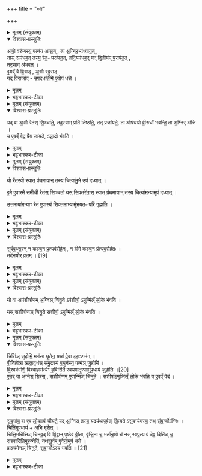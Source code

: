 +++
title = "०४"

+++


<details><summary>मूलम् (संयुक्तम्)</summary>

आपो॒ वरु॑णस्य॒ पत्न॑य आस॒न्ता अ॒ग्निर॒भ्य॑ध्याय॒त्तास्सम॑भव॒त्तस्य॒ रेत॒ᳶ परा॑पत॒त्तदि॒यम॑भव॒द्यद्द्वि॒तीय॑म्प॒राप॑त॒त्तद॒साव॑भवदि॒यव्ँवै वि॒राड॒सौ स्व॒राड्यद्वि॒राजा॑वुप॒दधा॑ती॒मे ए॒वोप॑ धत्ते॒
</details>

<details open><summary>विश्वास-प्रस्तुतिः</summary>

आपो॒ वरु॑णस्य॒ पत्न॑य आस॒न् , ता अ॒ग्निर॒भ्य॑ध्याय॒त् ,  
तास् सम॑भव॒त् तस्य॒ रेत॒ᳶ परा॑पत॒त्, तदि॒यम॑भव॒द् यद् द्वि॒तीय॑म् प॒राप॑त॒त् ,  
तद॒साव् अ॑भवत् ।  
इ॒यव्ँ वै वि॒राड् , अ॒सौ स्व॒राड्  
यद् वि॒राजा॑व् - उप॒दधा॑ती॒मे ए॒वोप॑ धत्ते ।   
</details>

<details><summary>मूलम्</summary>

आपो॒ वरु॑णस्य॒ पत्न॑य आस॒न् , ता अ॒ग्निर॒भ्य॑ध्याय॒त् ,  
तास् सम॑भव॒त् तस्य॒ रेत॒ᳶ परा॑पत॒त्, तदि॒यम॑भव॒द् यद् द्वि॒तीय॑म् प॒राप॑त॒त् ,  
तद॒साव् अ॑भवत् ।  
इ॒यव्ँ वै वि॒राड् , अ॒सौ स्व॒राड्  
यद् वि॒राजा॑व् - उप॒दधा॑ती॒मे ए॒वोप॑ धत्ते ।   
</details>

<details><summary>भट्टभास्कर-टीका</summary>

1उक्ताः 'विराट् ज्योतिरधारयत्' इत्याद्यास्तिस्र इष्टकाः । आपो वरुणस्येत्यादिभिः विराट्स्वराजोस्स्तुतिः । अभ्यध्यायत् अकामयत समभवत् मिथुनभावेन अभुङ्क्त । तस्येत्यादि । गतम् । द्यावापृथिवीत्वेन विराट्स्वराजोरिष्टकयोस्स्तुतिः । तस्माद्विराजोपधानेन द्यावापृथिव्यावेव उपहिते । इमे इति । इयञ्चासौ च इमे । 'त्यदादीनां यत्परम्' इति इदमश्शेषः ॥
</details>

<details><summary>मूलम् (संयुक्तम्)</summary>

यद्वा अ॒सौ रेत॑स्सि॒ञ्चति॒ तद॒स्याम्प्रति॑ तिष्ठति॒ तत्प्र जा॑यते॒ ता ओष॑धयः [18]  
वी॒रुधो॑ भवन्ति॒ ता अ॒ग्निर॑त्ति॒ य ए॒वव्ँवेद॒ प्रैव जा॑यतेऽन्ना॒दो भ॑वति॒
</details>

<details open><summary>विश्वास-प्रस्तुतिः</summary>

यद् वा अ॒सौ रेत॑स् सि॒ञ्चति॒, तद॒स्याम् प्रति॑ तिष्ठति॒, तत् प्रजा॑यते॒, ता ओष॑धयो  वी॒रुधो॑ भवन्ति॒ ता अ॒ग्निर् अ॑त्ति ।  
य ए॒वव्ँ वेद॒ प्रैव जा॑यते, ऽन्ना॒दो भ॑वति ।  
</details>

<details><summary>मूलम्</summary>

यद् वा अ॒सौ रेत॑स् सि॒ञ्चति॒, तद॒स्याम् प्रति॑ तिष्ठति॒, तत् प्रजा॑यते॒, ता ओष॑धयो  वी॒रुधो॑ भवन्ति॒ ता अ॒ग्निर् अ॑त्ति ।  
य ए॒वव्ँ वेद॒ प्रैव जा॑यते, ऽन्ना॒दो भ॑वति ।  
</details>

<details><summary>भट्टभास्कर-टीका</summary>

2यद्वा इत्यादि ॥ तत उदकं तत्पृथिव्यां प्रतिष्ठितं ओषध्यादिभावेन जायते ता अग्नेरदनीया भवन्तीति विराडुपधानेन अग्निरेव उपधार्य इति । य एवमिति । विदुषा विदित्वा वा कर्तव्यमिति ॥
</details>

<details><summary>मूलम् (संयुक्तम्)</summary>

यो रे॑त॒स्वी स्यात्प्र॑थ॒माया॒न्तस्य॒ चित्या॑मु॒भे उप॑ दध्यादि॒मे ए॒वास्मै॑ स॒मीची॒ रेत॑स्सिञ्चतो॒ यस्सि॒क्तरे॑ता॒स्स्यात्प्र॑थ॒माया॒न्तस्य॒ चित्या॑म॒न्यामुप॑ दध्यादुत्त॒माया॑म॒न्याꣳ रेत॑ ए॒वास्य॑ सि॒क्तमा॒भ्यामु॑भ॒यत॒ᳶ परि॑ गृह्णाति
</details>

<details open><summary>विश्वास-प्रस्तुतिः</summary>

यो रे॑त॒स्वी स्यात् प्र॑थ॒माया॒न् तस्य॒ चित्या॑मु॒भे उप॑ दध्यात् ।  

इ॒मे ए॒वास्मै॑ स॒मीची॒ रेत॑स् सिञ्चतो॒ यस् सि॒क्तरे॑ता॒स् स्यात् प्र॑थ॒माया॒न् तस्य॒ चित्या॑म॒न्यामुप॑ दध्यात् ।  

उ॒त्त॒माया॑म॒न्याꣳ रेत॑ ए॒वास्य॑ सि॒क्तमा॒भ्यामु॑भ॒यत॒ᳶ परि॑ गृह्णाति ।  
</details>

<details><summary>मूलम्</summary>

यो रे॑त॒स्वी स्यात् प्र॑थ॒माया॒न् तस्य॒ चित्या॑मु॒भे उप॑ दध्यात् ।  

इ॒मे ए॒वास्मै॑ स॒मीची॒ रेत॑स् सिञ्चतो॒ यस् सि॒क्तरे॑ता॒स् स्यात् प्र॑थ॒माया॒न् तस्य॒ चित्या॑म॒न्यामुप॑ दध्यात् ।  

उ॒त्त॒माया॑म॒न्याꣳ रेत॑ ए॒वास्य॑ सि॒क्तमा॒भ्यामु॑भ॒यत॒ᳶ परि॑ गृह्णाति ।  
</details>

<details><summary>भट्टभास्कर-टीका</summary>

3रेतस्स्वीति ॥ प्रजननसमर्थः । प्रजायत इत्येके । प्रभूतरेता इवेत्यन्ये । प्रथमायामित्यादि । गतम् । समीची इति । संगते द्यावापृथिव्यौ सम्यग्वा रेतस्सेचयतः । 'वा छन्दसि' इति पूर्व-सवर्णदीर्घत्वम् । सिक्तरेता इति । बहुप्रजाः स्थविरो वा । आभ्या मिति । द्यावापृथिवीभ्यां उभयतःस्वसिक्तं रेतः प्रजारूपं परिगृह्णाति ॥
</details>

<details><summary>मूलम् (संयुक्तम्)</summary>

सव्ँवथ्स॒रन्न कम् [19]  
च॒न प्र॒त्यव॑रोहे॒न्न हीमे कञ्च॒न प्र॑त्यव॒रोह॑त॒स्तदे॑नयोर्व्र॒तय्ँ...
</details>

<details open><summary>विश्वास-प्रस्तुतिः</summary>

स॒व्ँव॒थ्स॒रन् न कञ्च॒न प्र॒त्यव॑रोहे॒न् , न हीमे कञ्च॒न प्र॑त्यव॒रोह॑तः ।  
तदे॑नयोर् व्र॒तम् । [19]  
</details>

<details><summary>मूलम्</summary>

स॒व्ँव॒थ्स॒रन् न कञ्च॒न प्र॒त्यव॑रोहे॒न् , न हीमे कञ्च॒न प्र॑त्यव॒रोह॑तः ।  
तदे॑नयोर् व्र॒तम् । [19]  
</details>

<details><summary>भट्टभास्कर-टीका</summary>

4संवत्सरमित्यादि ॥ न किञ्चिदपि प्रत्युत्तिष्ठेत् एते उपधाय । हेतुमाह - न हीति । द्यावापृथिव्यौ न कञ्चिदपि प्रत्युद्गच्छतः । तत्खल्वनयोर्व्रतं नियतं चेष्टितम् । तस्मात्तयोरुपधात्राऽपि तद्वृत्तेन युक्तं भवितुमिति भावः ॥
</details>

<details><summary>मूलम् (संयुक्तम्)</summary>

यो वा अप॑शीर्षाणम॒ग्निञ्चि॑नु॒तेऽप॑शीर्षा॒मुष्मि॑ल्ँलो॒के भ॑वति॒ यस्सशी॑र्षाणञ्चिनु॒ते सशी॑र्षा॒मुष्मि॑ल्ँलो॒के भ॑वति॒
</details>

<details open><summary>विश्वास-प्रस्तुतिः</summary>

यो वा अप॑शीर्षाणम् अ॒ग्निञ् चि॑नु॒ते ऽप॑शीर्षा॒ ऽमुष्मि॑ल्ँ लो॒के भ॑वति ।  

यस् सशी॑र्षाणञ् चिनु॒ते सशी॑र्षा॒ ऽमुष्मि॑ल्ँ लो॒के भ॑वति ।  
</details>

<details><summary>मूलम्</summary>

यो वा अप॑शीर्षाणम् अ॒ग्निञ् चि॑नु॒ते ऽप॑शीर्षा॒ ऽमुष्मि॑ल्ँ लो॒के भ॑वति ।  

यस् सशी॑र्षाणञ् चिनु॒ते सशी॑र्षा॒ ऽमुष्मि॑ल्ँ लो॒के भ॑वति ।  
</details>

<details><summary>भट्टभास्कर-टीका</summary>

5यो वा इत्यादि ॥ स्वयमातृण्णामुपधाय तदवकाशे होमविधिः । 'शीर्षञ्छन्दसि' इति शिरसश्शीर्षन्भावः ॥
</details>

<details><summary>मूलम् (संयुक्तम्)</summary>

चित्ति॑ञ्जुहोमि॒ मन॑सा घृ॒तेन॒ यथा॑ दे॒वा इ॒हागम॑न्वी॒तिहो॑त्रा ऋता॒वृध॑स्समु॒द्रस्य॑ व॒युन॑स्य॒ पत्म॑ञ्जु॒होमि॑ वि॒श्वक॑र्मणे॒ विश्वाहाम॑र्त्यꣳ ह॒विरिति॑ स्वयमातृ॒ण्णामु॑प॒धाय॑ जुहोति [20]  
ए॒तद्वा अ॒ग्नेश्शिर॒स्सशी॑र्षाणमे॒वाग्निञ्चि॑नुते॒ सशी॑र्षा॒मुष्मि॑ल्ँलो॒के भ॑वति॒ य ए॒वव्ँवेद॑
</details>

<details open><summary>विश्वास-प्रस्तुतिः</summary>

चित्ति॑ञ् जुहोमि॒ मन॑सा घृ॒तेन॒ यथा॑ दे॒वा इ॒हाऽगम॑न् ।  
वी॒तिहो॑त्रा ऋता॒वृध॑स् समु॒द्रस्य॑ व॒युन॑स्य॒ पत्म॑ञ् जु॒होमि॑ ।  
वि॒श्वक॑र्मणे॒ विश्वाहाम॑र्त्यꣳ ह॒विरिति॑ स्वयमातृ॒ण्णामु॑प॒धाय॑ जुहोति ।[20]  
ए॒तद् वा अ॒ग्नेश् शिर॒स् , सशी॑र्षाणम् ए॒वाग्निञ् चि॑नुते ।
सशी॑र्षा॒ऽमुष्मि॑ल्ँ लो॒के भ॑वति॒ य ए॒वव्ँ वेद॑ ।  
</details>

<details><summary>मूलम्</summary>

चित्ति॑ञ् जुहोमि॒ मन॑सा घृ॒तेन॒ यथा॑ दे॒वा इ॒हाऽगम॑न् ।  
वी॒तिहो॑त्रा ऋता॒वृध॑स् समु॒द्रस्य॑ व॒युन॑स्य॒ पत्म॑ञ् जु॒होमि॑ ।  
वि॒श्वक॑र्मणे॒ विश्वाहाम॑र्त्यꣳ ह॒विरिति॑ स्वयमातृ॒ण्णामु॑प॒धाय॑ जुहोति ।[20]  
ए॒तद् वा अ॒ग्नेश् शिर॒स् , सशी॑र्षाणम् ए॒वाग्निञ् चि॑नुते ।
सशी॑र्षा॒ऽमुष्मि॑ल्ँ लो॒के भ॑वति॒ य ए॒वव्ँ वेद॑ ।  
</details>

<details><summary>भट्टभास्कर-टीका</summary>

6'चित्तिं जुहोमि' इत्यादिना होमोग्नेश्शिरःप्राधान्यात् । मन्त्रार्थस्तु-इयञ्चातिजगती पञ्चपदा । चित्तिं जुहोमि आददे वशीकरोमि देवानां तेषां वक्ष्यमाणत्वान्मननीयेन मनोहरेणानेन घृतेन यथा देवा वशीकृतचित्ताः इहास्मिन् आगमन् आगच्छेयुः तदनुरूपम् । छान्दसो लुङ् । देवा विशेप्यन्ते - वीतिहोत्राः वेतिर्गतिकर्मा होतव्यं होत्रं हविः कमनीयहविषः ऋतस्य यज्ञस्य वर्धयितारः । अन्येषामपि दश्यते । किमर्थं समुद्रस्य उदकस्य वयुनस्य कमनीयस्य पत्मन् पतननिमित्तं वृष्ट्यर्थं जुहोमि । निमित्तात् सप्तम्याः 'सुपां सुलुक्' इति लुक् । यद्वा - समुद्रमन्तरिक्षं, इह तु समुद्रशब्देन स्वयमातृण्णोच्यते 'अन्तरिक्षं वै स्वयमातृण्णा' इति । तस्याः पतनार्थं स्थैर्यार्थं जुहोमि; यथा मशकार्थो धूम इति मशकार्थत्वं धूमस्य नोपपद्यत इति तन्निवृत्तौ मशकशब्दः; एवमत्रापि तन्निवृत्तौ पत्मशब्दः । । विश्वकर्मणे विश्वस्य कर्त्रे देवाय विश्वाहा विश्वान्यहानि अमर्त्यमविनाशशीलमिदं हविर्जुहोमीति । 'शेच्छन्दसि' इति लोपः ॥
</details>

<details><summary>मूलम् (संयुक्तम्)</summary>

सुव॒र्गाय॒ वा ए॒ष लो॒काय॑ चीयते॒ यद॒ग्निस्तस्य॒ यदय॑थापूर्वङ्क्रि॒यतेऽसु॑वर्ग्यमस्य॒ तथ्सु॑व॒र्ग्यो॑ऽग्निश्चिति॑मुप॒धाया॒भि मृ॑शे॒च्चित्ति॒मचि॑त्तिञ्चिनव॒द्वि वि॒द्वान्पृ॒ष्ठेव॑ वी॒ता वृ॑जि॒ना च॒ मर्ता॑न्रा॒ये च॑ नस्स्वप॒त्याय॑ देव॒ दिति॑ञ्च॒ रास्वादि॑तिमुरु॒ष्येति॑ यथापू॒र्वमे॒वैना॒मुप॑ धत्ते॒ प्राञ्च॑मेनञ्चिनुते सुव॒र्ग्यो॑ऽस्य भवति ॥ [21]  
</details>

<details open><summary>विश्वास-प्रस्तुतिः</summary>

सु॒व॒र्गाय॒ वा ए॒ष लो॒काय॑ चीयते॒ यद् अ॒ग्निस् तस्य॒ यदय॑थापूर्वङ् क्रि॒यते ऽसु॑वर्ग्यमस्य॒ तथ् सु॑व॒र्ग्यो॑ऽग्निः ।  
चिति॑मुप॒धाय॑ + अ॒भि मृ॑शेत् ।  
चित्ति॒मचि॑त्तिञ् चिनव॒द् वि वि॒द्वान् पृ॒ष्ठेव॑ वी॒ता, वृ॑जि॒ना च॒ मर्ता॑न्रा॒ये च॑ नस् स्वप॒त्याय॑ देव॒ दिति॑ञ् च॒ रास्वादि॑तिमुरु॒ष्येति॑, यथापू॒र्वम् ए॒वैना॒मुप॑ धत्ते ।  
प्राञ्च॑मेनञ् चिनुते, सुव॒र्ग्यो॑ऽस्य भवति ॥ [21]  
</details>

<details><summary>मूलम्</summary>

सु॒व॒र्गाय॒ वा ए॒ष लो॒काय॑ चीयते॒ यद् अ॒ग्निस् तस्य॒ यदय॑थापूर्वङ् क्रि॒यते ऽसु॑वर्ग्यमस्य॒ तथ् सु॑व॒र्ग्यो॑ऽग्निः ।  
चिति॑मुप॒धाय॑ + अ॒भि मृ॑शेत् ।  
चित्ति॒मचि॑त्तिञ् चिनव॒द् वि वि॒द्वान् पृ॒ष्ठेव॑ वी॒ता, वृ॑जि॒ना च॒ मर्ता॑न्रा॒ये च॑ नस् स्वप॒त्याय॑ देव॒ दिति॑ञ् च॒ रास्वादि॑तिमुरु॒ष्येति॑, यथापू॒र्वम् ए॒वैना॒मुप॑ धत्ते ।  
प्राञ्च॑मेनञ् चिनुते, सुव॒र्ग्यो॑ऽस्य भवति ॥ [21]  
</details>

<details><summary>भट्टभास्कर-टीका</summary>

7सुवर्गायेत्यादिश्चित्यभिमर्शनविधिः । अयथापूर्वं अयथाविधि यथार्हधर्मैर्न कृतं तथा यत्क्रियते अग्रेः ततः असुवर्ग्यं अस्वर्गनिमित्तं स्यात् यजमानस्य । अग्रिश्चायमस्य स्वर्ग इष्यते, तदर्थं चीयमानत्वात् । तस्याश्चितिं 'चित्तिं' इति त्रिष्टुभा चितिमुपधायानन्तरं अभिमृशेच्चितिकॢप्तिरित्याख्या । अर्थस्तु - चित्तिमचित्तिं प्रतीतिं अप्र- तीति चास्माकं विचिनवत् विचिनुयात् स्खलितास्खलितं निरूप्य स्वयमेव परिहरत्विति भावः । पूर्ववल्लेट्याडागमः । यस्मादयं विद्वान् ज्ञातुं समर्थः वीतानि वृजिनानि च । कानि तानि - विकलानि कर्माणि वृजिनानि च । उभयत्र 'छन्दसि' इति लोपः । किञ्च - मर्ता मरणधर्मश्च अस्मान् भाव्यमानप्रमादान्विद्वान् क्षमाकारणमिदम् । किमिव पृष्ठा पृष्ठानि उपलक्षणत्वात् स्वाङ्गानि च सर्वोणि अपकर्माणि प्रत्यक्षं वेदितुं समर्थ इति । स त्वं हे देव नः अस्माक राये धनवत्त्वाय स्वपत्याय शोभनापत्यत्वाय दितिं रास्व यद्देयं तद्देहि । ददातेः कर्मणि क्तिन् छान्दसमित्त्वम् । रातेर्व्यत्ययेन आत्मनेपदम् । अदितिं अखण्डनं च उरुष्य रक्ष कुरुप्वेति यावत् । उरुप्यतिः कण्ड्वादिः । 'द्यतिस्यति' इत्यादिना द्यतेरित्तम् । प्राञ्चमिति । प्राञ्चमग्निं चिनुते स्वर्ग्यो भवति ।

॥ इति पञ्चमे पञ्चमे चतुर्थोनुवाकः ॥  
</details>
